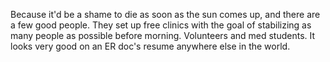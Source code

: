 Because it'd be a shame to die as soon as the sun comes up, and there are a few good people. They set up free clinics with the goal of stabilizing as many people as possible before morning. Volunteers and med students. It looks very good on an ER doc's resume anywhere else in the world.